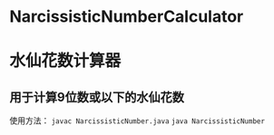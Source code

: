 # NarcissisticNumberCalculator
# 水仙花数计算器
## 用于计算9位数或以下的水仙花数

使用方法：
`javac NarcissisticNumber.java`
`java NarcissisticNumber`
